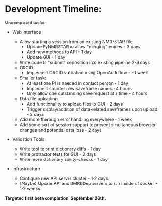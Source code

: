 # Development Timeline: 

Uncompleted tasks:

* Web Interface
    * Allow starting a session from an existing NMR-STAR file
        * Update PyNMRSTAR to allow "merging" entries - 2 days
        * Add new methods to API - 1 day
        * Update GUI - 1 day
    * Write code to "submit" deposition into existing pipeline 2-3 days
    * ORCID
        * Implement ORCID validation using OpenAuth flow - ~1 week
    * Smaller tasks
        * At least one PI is needed in contact person - 1 day
        * Implement smarter new saveframe names - 4 hours
        * Only allow one outstanding save request at a time - 4 hours
    * Data file uploading
        * Add functionality to upload files to GUI - 2 days
        * Trigger display/addition of data-related saveframes upon upload - 2 days
    * Add more thorough error handling everywhere - 1 week
    * Add some sort of session support to prevent simultaneous 
    browser changes and potential data loss - 2 days

* Validation Tools
    * Write tool to print dictionary diffs - 1 day
    * Write protractor tests for GUI - 2 days
    * Write more dictionary sanity-checks - 1 day
     
* Infrastructure
    * Configure new API server cluster - 1-2 days
    * (Maybe) Update API and BMRBDep servers to run inside of docker - 1-2 weeks 

<b>Targeted first beta completion: September 26th.</b>
